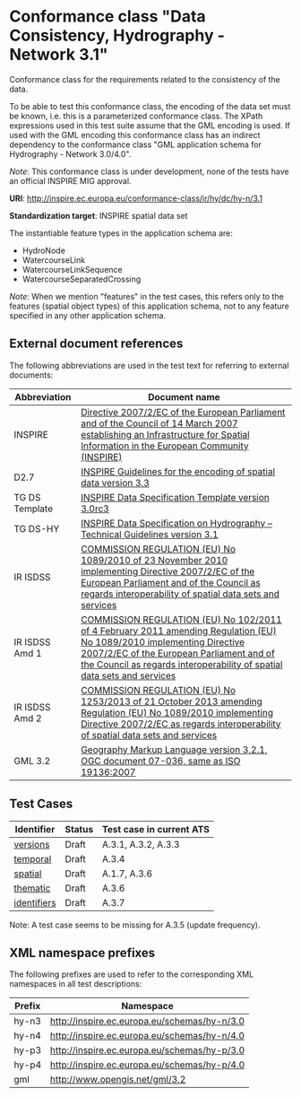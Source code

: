 # Conformance class "Data Consistency, Hydrography - Network 3.1"

Conformance class for the requirements related to the consistency of the data.

To be able to test this conformance class, the encoding of the data set must be known, i.e. this is a parameterized conformance class. The XPath expressions used in this test suite assume that the GML encoding is used. If used with the GML encoding this conformance class has an indirect dependency to the conformance class "GML application schema for Hydrography - Network 3.0/4.0".

*Note*: This conformance class is under development, none of the tests have an official INSPIRE MIG approval.

**URI**: http://inspire.ec.europa.eu/conformance-class/ir/hy/dc/hy-n/3.1

**Standardization target**: INSPIRE spatial data set

The instantiable feature types in the application schema are:

* HydroNode
* WatercourseLink
* WatercourseLinkSequence
* WatercourseSeparatedCrossing

*Note*: When we mention "features" in the test cases, this refers only to the features (spatial object types) of this application schema, not to any feature specified in any other application schema.

## External document references

The following abbreviations are used in the test text for referring to external documents:

Abbreviation                     | Document name
-------------------------------- | --------------------------------------------------
INSPIRE <a name="ref_INSPIRE"></a> | [Directive 2007/2/EC of the European Parliament and of the Council of 14 March 2007 establishing an Infrastructure for Spatial Information in the European Community (INSPIRE)](http://eur-lex.europa.eu/legal-content/EN/TXT/PDF/?uri=CELEX:32007L0002&from=EN)
D2.7 <a name="ref_D2_7"></a>   | [INSPIRE Guidelines for the encoding of spatial data version 3.3](http://inspire.jrc.ec.europa.eu/documents/Data_Specifications/D2.7_v3.3.pdf)
TG DS Template <a name="ref_TG_DS_tmpl"></a>   | [INSPIRE Data Specification Template version 3.0rc3](http://inspire.jrc.ec.europa.eu/documents/Data_Specifications/INSPIRE_DataSpecification_Template_v3.0rc3.pdf)
TG DS-HY <a name="ref_TG_DS_HY"></a>   | [INSPIRE Data Specification on Hydrography – Technical Guidelines version 3.1](http://inspire.ec.europa.eu/documents/Data_Specifications/INSPIRE_DataSpecification_HY_v3.1.pdf)
IR ISDSS <a name="ref_IR_ISDSS"></a>   | [COMMISSION REGULATION (EU) No 1089/2010 of 23 November 2010 implementing Directive 2007/2/EC of the European Parliament and of the Council as regards interoperability of spatial data sets and services](http://eur-lex.europa.eu/legal-content/EN/TXT/PDF/?uri=OJ:L:2010:323:FULL&from=EN)
IR ISDSS Amd 1 <a name="ref_IR_ISDSS_Amd1"></a>   | [COMMISSION REGULATION (EU) No 102/2011 of 4 February 2011 amending Regulation (EU) No 1089/2010 implementing Directive 2007/2/EC of the European Parliament and of the Council as regards interoperability of spatial data sets and services](http://eur-lex.europa.eu/legal-content/EN/TXT/PDF/?uri=CELEX:32011R0102&from=EN)
IR ISDSS Amd 2 <a name="ref_IR_ISDSS_Amd2"></a>   | [COMMISSION REGULATION (EU) No 1253/2013 of 21 October 2013 amending Regulation (EU) No 1089/2010 implementing Directive 2007/2/EC as regards interoperability of spatial data sets and services](http://eur-lex.europa.eu/LexUriServ/LexUriServ.do?uri=OJ:L:2013:331:0001:0267:EN:PDF)
GML 3.2 <a name="ref_GML32"/>  | [Geography Markup Language version 3.2.1, OGC document 07-036, same as ISO 19136:2007](http://portal.opengeospatial.org/files/?artifact_id=20509) 

## Test Cases

| Identifier                                                        | Status   | Test case in current ATS  |
| ----------------------------------------------------------------- | -------- | ------------ |
| [versions](versions.md)  | Draft  | A.3.1, A.3.2, A.3.3 |
| [temporal](temporal.md)  | Draft  | A.3.4  |
| [spatial](spatial.md)  | Draft  | A.1.7, A.3.6  |
| [thematic](thematic.md)  | Draft  | A.3.6  |
| [identifiers](identifiers.md)  | Draft  | A.3.7  |

Note: A test case seems to be missing for A.3.5 (update frequency).

## XML namespace prefixes <a name="namespaces"></a>

The following prefixes are used to refer to the corresponding XML namespaces in all test descriptions:

Prefix         | Namespace
-------------- | -------------------------------------------------
hy-n3          | http://inspire.ec.europa.eu/schemas/hy-n/3.0
hy-n4          | http://inspire.ec.europa.eu/schemas/hy-n/4.0
hy-p3          | http://inspire.ec.europa.eu/schemas/hy-p/3.0
hy-p4          | http://inspire.ec.europa.eu/schemas/hy-p/4.0
gml            | http://www.opengis.net/gml/3.2
